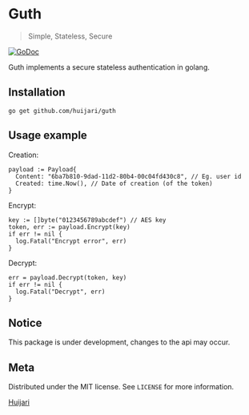 # Guth
> Simple, Stateless, Secure

[![GoDoc](https://godoc.org/github.com/Huijari/guth?status.svg)](https://godoc.org/github.com/Huijari/guth)

Guth implements a secure stateless authentication in golang.

## Installation
`go get github.com/huijari/guth`

## Usage example
Creation:

    payload := Payload{
      Content: "6ba7b810-9dad-11d2-80b4-00c04fd430c8", // Eg. user id
      Created: time.Now(), // Date of creation (of the token)
    }

Encrypt:

    key := []byte("0123456789abcdef") // AES key
    token, err := payload.Encrypt(key)
    if err != nil {
      log.Fatal("Encrypt error", err)
    }

Decrypt:

    err = payload.Decrypt(token, key)
    if err != nil {
      log.Fatal("Decrypt", err)
    }

## Notice
This package is under development, changes to the api may occur.

## Meta
Distributed under the MIT license. See ``LICENSE`` for more information.

[Huijari](https://github.com/huijari/)
